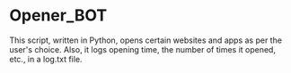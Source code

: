 # Opener_BOT
This script, written in Python, opens certain websites and apps as per the user's choice. Also, it logs opening time, the number of times it opened, etc., in a log.txt file.
